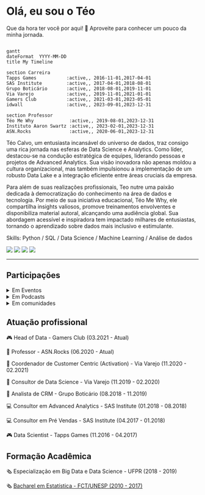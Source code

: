 # Olá, eu sou o Téo

Que da hora ter você por aqui! :star_struck:
Aproveite para conhecer um pouco da minha jornada.

```mermaid

gantt
dateFormat  YYYY-MM-DD
title My Timeline

section Carreira
Tapps Games           :active,, 2016-11-01,2017-04-01
SAS Institute         :active,, 2017-04-01,2018-08-01
Grupo Boticário       :active,, 2018-08-01,2019-11-01
Via Varejo            :active,, 2019-11-01,2021-01-01
Gamers Club           :active,, 2021-03-01,2023-05-01
idwall                :active,, 2023-09-01,2023-12-31

section Professor
Téo Me Why             :active,, 2019-08-01,2023-12-31
Instituto Aaron Swartz :active,, 2023-02-01,2023-12-31
ASN.Rocks              :active,, 2020-06-01,2023-12-31
```

Téo Calvo, um entusiasta incansável do universo de dados, traz consigo uma rica jornada nas esferas de Data Science e Analytics. Como líder, destacou-se na condução estratégica de equipes, liderando pessoas e projetos de Advanced Analytics. Sua visão inovadora não apenas moldou a cultura organizacional, mas também impulsionou a implementação de um robusto Data Lake e a integração eficiente entre áreas cruciais da empresa.

Para além de suas realizações profissionais, Teo nutre uma paixão dedicada à democratização do conhecimento na área de dados e tecnologia. Por meio de sua iniciativa educacional, Téo Me Why, ele compartilha insights valiosos, promove treinamentos envolventes e disponibiliza material autoral, alcançando uma audiência global. Sua abordagem acessível e inspiradora tem impactado milhares de entusiastas, tornando o aprendizado sobre dados mais inclusivo e estimulante.

Skills: Python / SQL / Data Science / Machine Learning / Análise de dados
  
<div> 
  <a href="https://www.youtube.com/channel/UC-Xa9J9-B4jBOoBNIHkMMKA" target="_blank"><img src="https://img.shields.io/badge/YouTube-FF0000?style=for-the-badge&logo=youtube&logoColor=white" target="_blank"></a>
  <a href="https://instagram.com/teo.calvo" target="_blank"><img src="https://img.shields.io/badge/-Instagram-%23E4405F?style=for-the-badge&logo=instagram&logoColor=white" target="_blank"></a>
 	<a href="https://www.twitch.tv/teomewhy" target="_blank"><img src="https://img.shields.io/badge/Twitch-9146FF?style=for-the-badge&logo=twitch&logoColor=white" target="_blank"></a>
  <a href="https://www.linkedin.com/in/teocalvo/" target="_blank"><img src="https://img.shields.io/badge/-LinkedIn-%230077B5?style=for-the-badge&logo=linkedin&logoColor=white" target="_blank"></a> 
</div>

----

## Participações

<details>
<summary>Em Eventos</summary>

:microphone: [Nubank DS & ML Meetup #81 | ML na Prática - Feature Stores](https://www.youtube.com/watch?v=mweKH03m5w4)

:microphone: [XP Educação | Data universe 5a Edição - Games, Dados e Ensino: Quais desafios temos nestes cenário?](https://www.youtube.com/watch?v=ztUwTXYbWrc)

:microphone: [Code Talk CACiC FCT-Unesp | Iniciando com Machine Learning](https://www.youtube.com/watch?v=GrVpFnxXQoY&ab_channel=CACiCFCT-Unesp)

</details>

<details>
<summary>Em Podcasts</summary>

:headphones: [Data talks #02 | TÉO CALVO - Carreira em Dados](https://www.youtube.com/watch?v=R6M6qREq7UU)

:headphones: [Stack - De Estatístico a Lider de Ciência de Dados](https://www.youtube.com/watch?v=SZETLgaf5dE)

:headphones: [Let's Data - Ep #13 Machine Learning nos games, live coding e hype dos dados](https://t.co/fplzqZEMQF?amp=1)

:headphones: [Produtei - Ep #04 Habilidades de Produtos: Dados](https://open.spotify.com/episode/3Eco6IrW3n9LRuc2Iv4q1F?si=DJ9J6guZSieFobkF1wP1_w&dl_branch=1)

:headphones: [Customer Centrismo Maio - Como as áreas de Data Science, Estatística e Machine Learning adentraram o Marketing](https://open.spotify.com/episode/7s15BGLgGM2PgIaquZ3DvM?si=inGnIt7BQUOYf0iVKvm2CA&dl_branch=1)
</details>

<details>
<summary>Em comunidades</summary>

:movie_camera: [DevTalks | Téo Me Why e Daniel HE4RT](https://www.youtube.com/watch?v=dbwpiG29o7k)

:movie_camera: [PET Elétrica UNESP - Primeiros passos com Machine Learning](https://www.youtube.com/watch?v=qzfS6m9uaWw)

:movie_camera: [Universidade dos Dados - Bate-papo com Téo Calvo (Head de Data e Streamer de Data Science)
](https://www.youtube.com/watch?v=7szLgsMBWoQ)

:movie_camera: [He4rt Talks #19 Precisa ser cientista para fazer Ciência de dados?](https://www.youtube.com/watch?v=APqLgsA4b14)

:movie_camera: [Curso-R Entrevista #2 | Téo Calvo](https://www.youtube.com/watch?v=TbwDeka1sUw)

:movie_camera: [AI Brasil - AI Talks #4 | Carreira, Streaming e Aprendizagem de Máquina - Téo Calvo](https://www.youtube.com/watch?v=jdqm-PeP6d4)

:movie_camera: [Taverna Dev #4 - Caroline Dantas e Teo Calvo - Data Science](https://www.youtube.com/watch?v=u9up5YeELYI)

:movie_camera: [marcobrunodev - #04 Qual stack de um Cientista de Dados? - Teo Calvo](https://www.twitch.tv/videos/598442109?collection=pVeek73lBhZBmQ)

:movie_camera: [EstaTiDados - Live Téo Calvo (Docente da ASN.Rocks) - Introdução de SQL e Python](https://www.youtube.com/watch?v=_-17Kx4Ah4A)

:movie_camera: [EstaTiDados - Parte 1 - Webscraping - Personagens Resident Evil - Python](https://www.youtube.com/watch?v=zAWN5dNDYSo)

:movie_camera: [EstaTiDados - Parte 2 - Webscraping - Personagens Resident Evil - Python](https://www.youtube.com/watch?v=tmA1dhW3XN0)

</details>


## Atuação profissional

:video_game: Head of Data - Gamers Club (03.2021 - Atual)

:blue_book:	Professor - ASN.Rocks (06.2020 - Atual)

:shopping_cart:	 Coordenador de Customer Centric (Activation) - Via Varejo (11.2020 - 02.2021)

:shopping_cart:	 Consultor de Data Science - Via Varejo (11.2019 - 02.2020)

:lipstick: Analista de CRM - Grupo Boticário (08.2018 - 11.2019)

:computer: Consultor em Advanced Analytics - SAS Institute (01.2018 - 08.2018)

:computer: Consultor em Pré Vendas - SAS Institute (04.2017 - 01.2018)

:video_game: Data Scientist - Tapps Games (11.2016 - 04.2017)

## Formação Acadêmica

:newspaper_roll: Especialização em Big Data e Data Science - UFPR (2018 - 2019)

:newspaper_roll: [Bacharel em Estatística - FCT/UNESP (2010 - 2017)](https://github.com/TeoCalvo/TeoCalvo/blob/main/docs/tcc_teo_calvo_unesp_2017.pdf)
